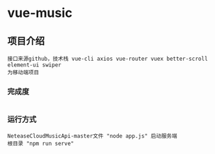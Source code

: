 # vue-music

## 项目介绍
```
接口来源github，技术栈 vue-cli axios vue-router vuex better-scroll element-ui swiper
为移动端项目
```

### 完成度
```

```

### 运行方式
```
NeteaseCloudMusicApi-master文件 "node app.js" 启动服务端
根目录 "npm run serve"
```

